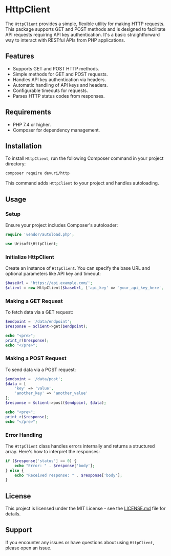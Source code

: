 # HttpClient

The `HttpClient` provides a simple, flexible utility for making HTTP requests. This package supports GET and POST methods and is designed to facilitate API requests requiring API key authentication. It's a basic straightforward way to interact with RESTful APIs from PHP applications.

## Features

- Supports GET and POST HTTP methods.
- Simple methods for GET and POST requests.
- Handles API key authentication via headers.
- Automatic handling of API keys and headers.
- Configurable timeouts for requests.
- Parses HTTP status codes from responses.

## Requirements

- PHP 7.4 or higher.
- Composer for dependency management.

## Installation

To install `HttpClient`, run the following Composer command in your project directory:

```bash
composer require devuri/http
```

This command adds `HttpClient` to your project and handles autoloading.

## Usage

### Setup

Ensure your project includes Composer's autoloader:

```php
require 'vendor/autoload.php';

use Urisoft\HttpClient;
```

### Initialize HttpClient

Create an instance of `HttpClient`. You can specify the base URL and optional parameters like API key and timeout:

```php
$baseUrl = 'https://api.example.com/';
$client = new HttpClient($baseUrl, ['api_key' => 'your_api_key_here', 'timeout' => 30]);
```

### Making a GET Request

To fetch data via a GET request:

```php
$endpoint = '/data/endpoint';
$response = $client->get($endpoint);

echo "<pre>";
print_r($response);
echo "</pre>";
```

### Making a POST Request

To send data via a POST request:

```php
$endpoint = '/data/post';
$data = [
    'key' => 'value',
    'another_key' => 'another_value'
];
$response = $client->post($endpoint, $data);

echo "<pre>";
print_r($response);
echo "</pre>";
```

### Error Handling

The `HttpClient` class handles errors internally and returns a structured array. Here's how to interpret the responses:

```php
if ($response['status'] == 0) {
    echo "Error: " . $response['body'];
} else {
    echo "Received response: " . $response['body'];
}
```

## License

This project is licensed under the MIT License - see the [LICENSE.md](LICENSE) file for details.

## Support

If you encounter any issues or have questions about using `HttpClient`, please open an issue.

